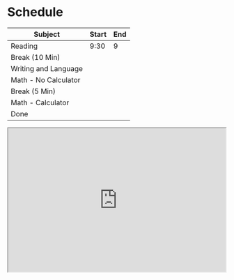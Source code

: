 # Schedule
| Subject                | Start | End |
| -------------------- | ----- | --- |
| Reading              | 9:30  | 9   |
| Break (10 Min)       |       |     |
| Writing and Language |       |     |
| Math - No Calculator |       |     |
| Break (5 Min)        |       |     |
| Math - Calculator    |       |     |
| Done                 |       |     |
<!-- TBLFM: @2$3=sum(@2$2) -->

<iframe src="https://docs.google.com/spreadsheets/d/1JSalCiXWYYYl16DodJpRIhor_bH-wBNLBKp__6wZApU/edit?usp=sharing?gid=0&amp;single=true&amp;widget=true&amp;headers=false;rm=minimal&amp; "width=500 height=330></iframe>